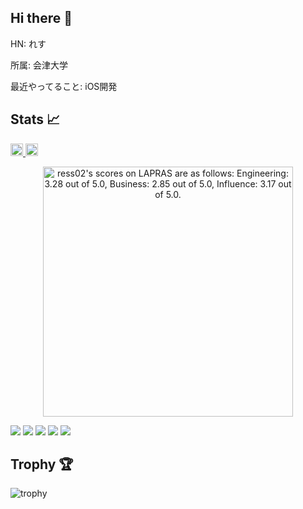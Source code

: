 ## Hi there 👋
HN: れす

所属: 会津大学

最近やってること: iOS開発


## Stats 📈
<p align="left">
  <a href="https://github.com/ressharu">
    <img height="20" src="https://komarev.com/ghpvc/?username=ressharu" />
  </a>
  <a href="https://github.com/ressharu">
    <img height="20" src="https://img.shields.io/github/followers/ressharu?label=follow&logo=github&style=flat" />
  </a>
</p>

<!--START_SECTION:lapras-card-->
<p align="center"><a href="https://lapras.com/public/ress02" target="_blank" rel="noopener noreferrer"><img alt="ress02's scores on LAPRAS are as follows: Engineering: 3.28 out of 5.0, Business: 2.85 out of 5.0, Influence: 3.17 out of 5.0." src="https://lapras-card-generator.vercel.app/api/svg?e=3.28&b=2.85&i=3.17&b1=%23020e27&b2=%230b6bba&i1=%23062366&i2=%231688bf&l=en" width="400" ></a></p>
<!--END_SECTION:lapras-card-->

![](http://github-profile-summary-cards.vercel.app/api/cards/profile-details?username=ressharu&theme=gruvbox)
![](http://github-profile-summary-cards.vercel.app/api/cards/repos-per-language?username=ressharu&theme=gruvbox)
![](http://github-profile-summary-cards.vercel.app/api/cards/most-commit-language?username=ressharu&theme=gruvbox)
![](http://github-profile-summary-cards.vercel.app/api/cards/stats?username=ressharu&theme=gruvbox)
![](http://github-profile-summary-cards.vercel.app/api/cards/productive-time?username=ressharu&theme=gruvbox&utcOffset=9)

## Trophy 🏆
![trophy](https://github-profile-trophy.vercel.app/?username=ressharu&theme=gruvbox)


